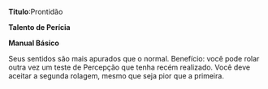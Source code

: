 **Titulo**:Prontidão

**Talento de Perícia**

**Manual Básico**

 Seus sentidos são mais apurados que o normal. Benefício: você pode rolar outra vez um teste de Percepção que tenha recém realizado. Você deve aceitar a segunda rolagem, mesmo que seja pior que a primeira.